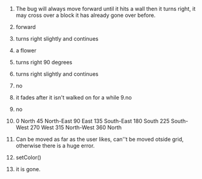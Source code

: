 1. The bug will always move forward until it hits a wall then it turns right, it may cross over a block it has already gone over before.
2. forward
3. turns right slightly and continues
4. a flower
5. turns right 90 degrees
6. turns right slightly and continues
7. no
8. it fades after it isn't walked on for a while
9.no
10. no

1.  0		North
	45		North-East
	90		East
	135		South-East
	180		South
	225		South-West
	270		West
	315		North-West
	360		North
	
2. Can be moved as far as the user likes, can''t be moved otside grid, otherwise there is a huge error.

3. setColor()
4. it is gone.
		